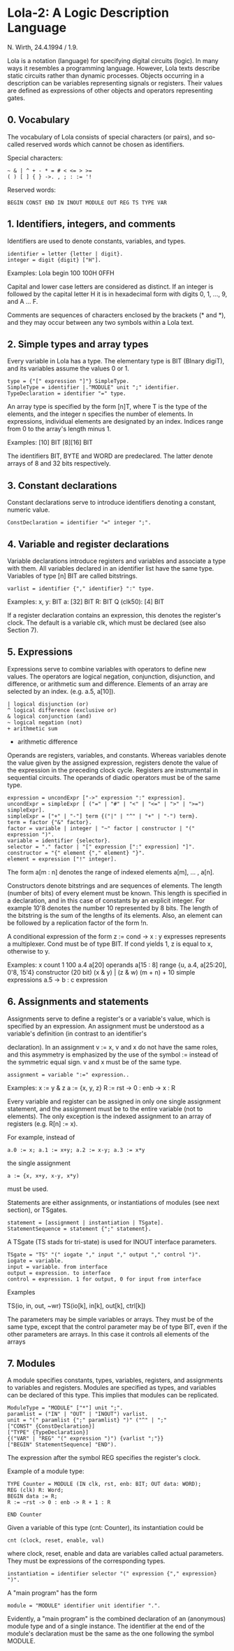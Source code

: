 # Lola-2: A Logic Description Language

N. Wirth, 24.4.1994 / 1.9.

Lola is a notation (language) for specifying digital circuits (logic). In many ways it resembles a
programming language. However, Lola texts describe static circuits rather than dynamic processes.
Objects occurring in a description can be variables representing signals or registers. Their values
are defined as expressions of other objects and operators representing gates.

## 0. Vocabulary

The vocabulary of Lola consists of special characters (or pairs), and so-called reserved words which
cannot be chosen as identifiers.

Special characters:

```
~ & | ^ + - * = # < <= > >=
( ) [ ] { } ->. , ; : := '!
```
Reserved words:

```
BEGIN CONST END IN INOUT MODULE OUT REG TS TYPE VAR
```
## 1. Identifiers, integers, and comments

Identifiers are used to denote constants, variables, and types.

```
identifier = letter {letter | digit}.
integer = digit {digit} ["H"].
```
Examples: Lola begin 100 100H 0FFH

Capital and lower case letters are considered as distinct. If an integer is followed by the capital letter
H it is in hexadecimal form with digits 0, 1, ..., 9, and A ... F.

Comments are sequences of characters enclosed by the brackets (* and *), and they may occur
between any two symbols within a Lola text.

## 2. Simple types and array types

Every variable in Lola has a type. The elementary type is BIT (BInary digiT), and its variables
assume the values 0 or 1.

```
type = {"[" expression "]"} SimpleType.
SimpleType = identifier |."MODULE" unit ";" identifier.
TypeDeclaration = identifier "=" type.
```
An array type is specified by the form [n]T, where T is the type of the elements, and the integer n
specifies the number of elements. In expressions, individual elements are designated by an index.
Indices range from 0 to the array's length minus 1.

Examples: [10] BIT [8][16] BIT

The identifiers BIT, BYTE and WORD are predeclared. The latter denote arrays of 8 and 32 bits
respectively.

## 3. Constant declarations

Constant declarations serve to introduce identifiers denoting a constant, numeric value.

```
ConstDeclaration = identifier "=" integer ";".
```

## 4. Variable and register declarations

Variable declarations introduce registers and variables and associate a type with them. All variables
declared in an identifier list have the same type. Variables of type [n] BIT are called bitstrings.

```
varlist = identifier {"," identifier} ":" type.
```
Examples: x, y: BIT a: [32] BIT R: BIT Q (clk50): [4] BIT

If a register declaration contains an expression, this denotes the register's clock. The default is a
variable clk, which must be declared (see also Section 7).

## 5. Expressions

Expressions serve to combine variables with operators to define new values. The operators are
logical negation, conjunction, disjunction, and difference, or arithmetic sum and difference. Elements
of an array are selected by an index. (e.g. a.5, a[10]).

```
| logical disjunction (or)
^ logical difference (exclusive or)
& logical conjunction (and)
~ logical negation (not)
+ arithmetic sum
```
- arithmetic difference

Operands are registers, variables, and constants. Whereas variables denote the value given by the
assigned expression, registers denote the value of the expression in the preceding clock cycle.
Registers are instrumental in sequential circuits. The operands of diadic operators must be of the
same type.

```
expression = uncondExpr ["->" expression ":" expression].
uncondExpr = simpleExpr [ ("=" | "#" | "<" | "<=" | ">" | ">=") simpleExpr].
simpleExpr = ["+" | "-"] term {("|" | "^" | "+" | "-") term}.
term = factor {"&" factor}.
factor = variable | integer | "~" factor | constructor | "(" expression ")".
variable = identifier {selector}.
selector = "." factor | "[" expression [":" expression] "]".
constructor = "{" element {"," element} "}".
element = expression ["!" integer].
```
The form a[m : n] denotes the range of indexed elements a[m], ... , a[n].

Constructors denote bitstrings and are sequences of elements. The length (number of bits) of every
element must be known. This length is specified in a declaration, and in this case of constants by an
explicit integer. For example 10'8 denotes the number 10 represented by 8 bits. The length of the
bitstring is the sum of the lengths of its elements. Also, an element can be followed by a replication
factor of the form !n.

A conditional expression of the form z := cond -> x : y expresses represents a multiplexer. Cond
must be of type BIT. If cond yields 1, z is equal to x, otherwise to y.

Examples: x count 1 100 a.4 a[20] operands
a[15 : 8] range
{u, a.4, a[25:20], 0'8, 15'4} constructor (20 bit)
(x & y) | (z & w) (m + n) + 10 simple expressions
a.5 -> b : c expression

## 6. Assignments and statements

Assignments serve to define a register's or a variable's value, which is specified by an expression.
An assignment must be understood as a variable's definition (in contrast to an identifier's


declaration). In an assignment v := x, v and x do not have the same roles, and this asymmetry is
emphasized by the use of the symbol := instead of the symmetric equal sign. v and x must be of the
same type.

```
assignment = variable ":=" expression..
```
Examples: x := y & z a := {x, y, z} R := rst -> 0 : enb -> x : R

Every variable and register can be assigned in only one single assignment statement, and the
assignment must be to the entire variable (not to elements). The only exception is the indexed
assignment to an array of registers (e.g. R[n] := x).

For example, instead of

```
a.0 := x; a.1 := x+y; a.2 := x-y; a.3 := x*y
```
the single assignment

```
a := {x, x+y, x-y, x*y)
```
must be used.

Statements are either assignments, or instantiations of modules (see next section), or TSgates.

```
statement = [assignment | instantiation | TSgate].
StatementSequence = statement {";" statement}.
```
A TSgate (TS stads for tri-state) is used for INOUT interface parameters.

```
TSgate = "TS" "(" iogate "," input "," output "," control ")".
iogate = variable.
input = variable. from interface
output = expression. to interface
control = expression. 1 for output, 0 for input from interface
```
Examples

TS(io, in, out, ~wr) TS(io[k], in[k], out[k], ctrl[k])

The parameters may be simple variables or arrays. They must be of the same type, except that the
control parameter may be of type BIT, even if the other parameters are arrays. In this case it
controls all elements of the arrays

## 7. Modules

A module specifies constants, types, variables, registers, and assignments to variables and
registers. Modules are specified as types, and variables can be declared of this type. This implies
that modules can be replicated.

```
ModuleType = "MODULE" ["*"] unit ";".
paramlist = ("IN" | "OUT" | "INOUT") varlist.
unit = "(" paramlist {";" paramlist} ")" ("^" | ";"
["CONST" {ConstDeclaration}]
["TYPE" {TypeDeclaration}]
{("VAR" | "REG" "(" expression ")") {varlist ";"}}
["BEGIN" StatementSequence] "END").
```
The expression after the symbol REG specifies the register's clock.

Example of a module type:

```
TYPE Counter = MODULE (IN clk, rst, enb: BIT; OUT data: WORD);
REG (clk) R: Word;
BEGIN data := R;
R := ~rst -> 0 : enb -> R + 1 : R
```

```
END Counter
```
Given a variable of this type (cnt: Counter), its instantiation could be

```
cnt (clock, reset, enable, val)
```
where clock, reset, enable and data are variables called actual parameters. They must be expressions
of the corresponding types.

```
instantiation = identifier selector "(" expression {"," expression} ")".
```
A "main program" has the form

```
module = "MODULE" identifier unit identifier ".".
```
Evidently, a "main program" is the combined declaration of an (anonymous) module type and of a
single instance. The identifier at the end of the module's declaration must be the same as the one
following the symbol MODULE.


